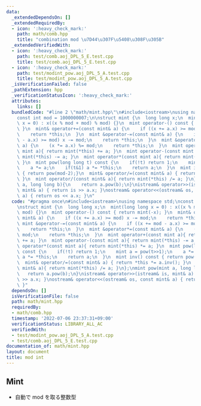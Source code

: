 ```yaml
---
data:
  _extendedDependsOn: []
  _extendedRequiredBy:
  - icon: ':heavy_check_mark:'
    path: math/comb.hpp
    title: "combination mod \u7D44\u307F\u5408\u308F\u305B"
  _extendedVerifiedWith:
  - icon: ':heavy_check_mark:'
    path: test/comb.aoj_DPL_5_E.test.cpp
    title: test/comb.aoj_DPL_5_E.test.cpp
  - icon: ':heavy_check_mark:'
    path: test/modint_pow.aoj_DPL_5_A.test.cpp
    title: test/modint_pow.aoj_DPL_5_A.test.cpp
  _isVerificationFailed: false
  _pathExtension: hpp
  _verificationStatusIcon: ':heavy_check_mark:'
  attributes:
    links: []
  bundledCode: "#line 2 \"math/mint.hpp\"\n#include<iostream>\nusing namespace std;\n\
    const int mod = 1000000007;\n\nstruct mint {\n  long long x;\n  mint(long long\
    \ x = 0) : x((x % mod + mod) % mod) {}\n  mint operator-() const { return mint(-x);\
    \ }\n  mint& operator+=(const mint& a) {\n    if ((x += a.x) >= mod) x -= mod;\n\
    \    return *this;\n  }\n  mint &operator-=(const mint& a) {\n    if ((x += mod\
    \ - a.x) >= mod) x -= mod;\n    return *this;\n  }\n  mint &operator*=(const mint&\
    \ a) {\n    (x *= a.x) %= mod;\n    return *this;\n  }\n  mint operator+(const\
    \ mint a){ return mint(*this) += a; }\n  mint operator-(const mint a){ return\
    \ mint(*this) -= a; }\n  mint operator*(const mint a){ return mint(*this) *= a;\
    \ }\n  mint pow(long long t) const {\n    if(!t) return 1;\n    mint a = pow(t>>1);\n\
    \    a *= a;\n    if(t&1) a *= *this;\n    return a;\n  }\n  mint inv() const\
    \ { return pow(mod-2);}\n  mint& operator/=(const mint& a) { return *this *= a.inv();\
    \ }\n  mint operator/(const mint& a){ return mint(*this) /= a; }\n};\nmint pow(mint\
    \ a, long long b){\n    return a.pow(b);\n}\nistream& operator>>(istream& is,\
    \ mint& a) { return is >> a.x; }\nostream& operator<<(ostream& os, const mint&\
    \ a) { return os << a.x; }\n"
  code: "#pragma once\n#include<iostream>\nusing namespace std;\nconst int mod = 1000000007;\n\
    \nstruct mint {\n  long long x;\n  mint(long long x = 0) : x((x % mod + mod) %\
    \ mod) {}\n  mint operator-() const { return mint(-x); }\n  mint& operator+=(const\
    \ mint& a) {\n    if ((x += a.x) >= mod) x -= mod;\n    return *this;\n  }\n \
    \ mint &operator-=(const mint& a) {\n    if ((x += mod - a.x) >= mod) x -= mod;\n\
    \    return *this;\n  }\n  mint &operator*=(const mint& a) {\n    (x *= a.x) %=\
    \ mod;\n    return *this;\n  }\n  mint operator+(const mint a){ return mint(*this)\
    \ += a; }\n  mint operator-(const mint a){ return mint(*this) -= a; }\n  mint\
    \ operator*(const mint a){ return mint(*this) *= a; }\n  mint pow(long long t)\
    \ const {\n    if(!t) return 1;\n    mint a = pow(t>>1);\n    a *= a;\n    if(t&1)\
    \ a *= *this;\n    return a;\n  }\n  mint inv() const { return pow(mod-2);}\n\
    \  mint& operator/=(const mint& a) { return *this *= a.inv(); }\n  mint operator/(const\
    \ mint& a){ return mint(*this) /= a; }\n};\nmint pow(mint a, long long b){\n \
    \   return a.pow(b);\n}\nistream& operator>>(istream& is, mint& a) { return is\
    \ >> a.x; }\nostream& operator<<(ostream& os, const mint& a) { return os << a.x;\
    \ }"
  dependsOn: []
  isVerificationFile: false
  path: math/mint.hpp
  requiredBy:
  - math/comb.hpp
  timestamp: '2022-07-06 23:37:31+09:00'
  verificationStatus: LIBRARY_ALL_AC
  verifiedWith:
  - test/modint_pow.aoj_DPL_5_A.test.cpp
  - test/comb.aoj_DPL_5_E.test.cpp
documentation_of: math/mint.hpp
layout: document
title: mod int
---
```


## Mint

- 自動で mod を取る整数型
